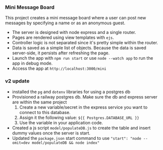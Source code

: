 ### Mini Message Board
This project creates a mini message board where a user can post new messages by specifying a name or as an anonymous guest. <br> 
- The server is designed with node express and a single router. 
- Pages are rendered using view templates with `ejs`.
- Controller logic is not separated since it's pretty simple within the router.
- Data is saved as a simple list of objects. Because the data is saved server-side, it persists after refreshing the page.
- Launch the app with `npm run start` or use `node --watch app` to run the app in debug mode.
- Access the app at `http://localhost:3000/mini`


### v2 update
- installed the `pg` and `dotenv` libraries for using a postgres db
- Provisioned a railway postgres db. Make sure the db and express server are within the same project
    1. Create a new variable/secret in the express service you want to connect to this database.
    2. Assign it the following value: `${{ Postgres.DATABASE_URL }}`
    3. Use the variable in your application code.
- Created a js script `model/populateDB.js` to create the table and insert dummy values once the server is start.
- Updated the `package.json` start command to use `"start": "node --omit=dev model/populateDB && node index"`